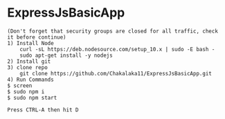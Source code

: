 # ExpressJsBasicApp

    (Don't forget that security groups are closed for all traffic, check it before continue)
    1) Install Node 
        curl -sL https://deb.nodesource.com/setup_10.x | sudo -E bash -
        sudo apt-get install -y nodejs
    2) Install git 
    3) clone repo
        git clone https://github.com/Chakalaka11/ExpressJsBasicApp.git
    4) Run Commands
    $ screen
    $ sudo npm i
    $ sudo npm start 
    
    Press CTRL-A then hit D
